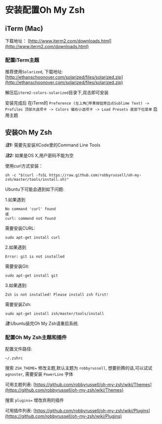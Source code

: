 # 安装配置Oh My Zsh

## iTerm (Mac)

下载地址： [http://www.iterm2.com/downloads.html](http://www.iterm2.com/downloads.html)

### 配置iTerm主题

推荐使用`Solarized`, 下载地址: [http://ethanschoonover.com/solarized/files/solarized.zip](http://ethanschoonover.com/solarized/files/solarized.zip)

解压后`iterm2-colors-solarized`目录下,双击即可安装

安装完成后 在iTerm的 `Preference (左上角苹果按钮旁边点Sublime Text) -> Profiles 顶部大选项卡 -> Colors 偏右小选项卡 -> Load Presets 底部下拉菜单` 启用主题

## 安装Oh My Zsh

***注1:*** 需要先安装XCode里的Command Line Tools

***注2:*** 如果是OS X,用户密码不能为空

使用curl方式安装：

```
sh -c "$(curl -fsSL https://raw.github.com/robbyrussell/oh-my-zsh/master/tools/install.sh)"
```

Ubuntu下可能会遇到如下问题:

1.如果遇到

```
No command 'curl' found
或
curl: commond not found
```

需要安装CURL:

```
sudo apt-get install curl
```

2.如果遇到

```
Error: git is not installed
```

需要安装Git:

```
sudo apt-get install git
```

3.如果遇到:

```
Zsh is not installed! Please install zsh first!
```

需要安装Zsh:

```
sudo apt-get install zsh/master/tools/install
```

***注***:Ubuntu装完Oh My Zsh请重启系统.

### 配置Oh My Zsh主题和插件

配置文件路径:

```
~/.zshrc
```

搜索 `ZSH_THEME=` 修改主题,默认主题为 `robbyrussell`, 想要折腾的话,可以试试`agnoster`, 需要安装 `PowerLine` 字体

可用主题列表: [https://github.com/robbyrussell/oh-my-zsh/wiki/Themes](https://github.com/robbyrussell/oh-my-zsh/wiki/Themes)

搜索 `plugins=` 增改弃用的插件

可用插件列表: [https://github.com/robbyrussell/oh-my-zsh/wiki/Plugins](https://github.com/robbyrussell/oh-my-zsh/wiki/Plugins)

